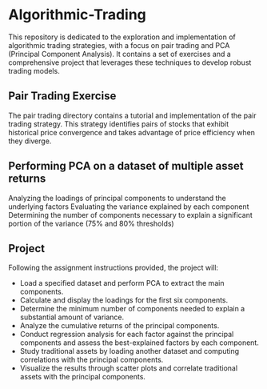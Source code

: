 # Algorithmic-Trading

This repository is dedicated to the exploration and implementation of algorithmic trading strategies, with a focus on pair trading and PCA (Principal Component Analysis). It contains a set of exercises and a comprehensive project that leverages these techniques to develop robust trading models.

## Pair Trading Exercise
The pair trading directory contains a tutorial and implementation of the pair trading strategy. This strategy identifies pairs of stocks that exhibit historical price convergence and takes advantage of price efficiency when they diverge. 

## Performing PCA on a dataset of multiple asset returns
Analyzing the loadings of principal components to understand the underlying factors
Evaluating the variance explained by each component
Determining the number of components necessary to explain a significant portion of the variance (75% and 80% thresholds)

## Project
Following the assignment instructions provided, the project will:

- Load a specified dataset and perform PCA to extract the main components.
- Calculate and display the loadings for the first six components.
- Determine the minimum number of components needed to explain a substantial amount of variance.
- Analyze the cumulative returns of the principal components.
- Conduct regression analysis for each factor against the principal components and assess the best-explained factors by each component.
- Study traditional assets by loading another dataset and computing correlations with the principal components.
- Visualize the results through scatter plots and correlate traditional assets with the principal components.
